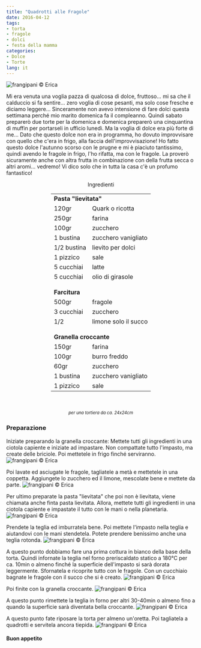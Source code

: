 ```yaml
---
title: "Quadrotti alle Fragole"
date: 2016-04-12
tags:
- torta
- fragole
- dolci
- festa della mamma
categories:
- Dolce
- Torte
lang: it
---
```

![](header.jpg "frangipani © Erica")

Mi era venuta una voglia pazza di qualcosa di dolce, fruttoso... mi sa che il calduccio si fa sentire... zero voglia di cose pesanti, ma solo cose fresche e diciamo leggere... Sinceramente non avevo intensione di fare dolci questa settimana perché mio marito domenica fa il compleanno. Quindi sabato preparerò due torte per la domenica e domenica preparerò una cinquantina di muffin per portarseli in ufficio lunedì. Ma la voglia di dolce era più forte di me... Dato che questo dolce non era in programma, ho dovuto improvvisare con quello che c'era in frigo, alla faccia dell'improvvisazione! Ho fatto questo dolce l'autunno scorso con le prugne e mi è piaciuto tantissimo, quindi avendo le fragole in frigo, l'ho rifatta, ma con le fragole. La proverò sicuramente anche con altra frutta in combinazione con della frutta secca o altri aromi... vedremo! Vi dico solo che in tutta la casa c'è un profumo fantastico!


<div id="wrapper" style="text-align: center">
  <div id="yourdiv" style="display: inline-block;">
    <div class="ingredients">
      <div class="ingredients-title">Ingredienti</div>
      <table>
        <tbody>
          <tr>
            <td colspan="2"><b>Pasta "lievitata"</b></td>
          </tr>
          <tr>
            <td>120gr</td>
            <td>Quark o ricotta</td>
          </tr>
          <tr>
            <td>250gr</td>
            <td>farina</td>
          </tr>
          <tr>
            <td>100gr</td>
            <td>zucchero</td>
          </tr>
          <tr>
            <td>1 bustina</td>
            <td>zucchero vanigliato</td>
          </tr>
          <tr>
            <td>1/2 bustina</td>
            <td>lievito per dolci</td>
          </tr>
          <tr>
            <td>1 pizzico</td>
            <td>sale</td>
          </tr>
          <tr>
            <td>5 cucchiai</td>
            <td>latte</td>
          </tr>
          <tr>
            <td>5 cucchiai</td>
            <td>olio di girasole</td>
          </tr>
          <tr style="height: 15px;"></tr>
          <tr>          
            <td colspan="2"><b>Farcitura</b></td>
          </tr>
          <tr>
            <td>500gr</td>
            <td>fragole</td>
          </tr>
          <tr>
            <td>3 cucchiai</td>
            <td>zucchero</td>
          </tr>
          <tr>
            <td>1/2</td>
            <td>limone solo il succo</td>
          </tr>
          <tr style="height: 15px;"></tr>
          <tr>          
            <td colspan="2"><b>Granella croccante</b></td>
          </tr>
          <tr>
            <td>150gr</td>
            <td>farina</td>
          </tr>
          <tr>
            <td>100gr</td>
            <td>burro freddo</td>
          </tr>
          <tr>
            <td>60gr</td>
            <td>zucchero</td>
          </tr>
          <tr>
            <td>1 bustina</td>
            <td>zucchero vanigliato</td>
          </tr>
          <tr>
            <td>1 pizzico</td>
            <td>sale</td>
          </tr>
        </tbody>
      </table>
      <br></br>
      <i class="pull-right" style="font-size: 80%;">per una tortiera da ca. 24x24cm</i>
    </div>
  </div>
</div>


<h3>
  <font color="grey">
    <i class="fa fa-cogs"></i>
  </font> Preparazione
</h3>

Iniziate preparando la granella croccante: Mettete tutti gli ingredienti in una ciotola capiente e iniziate ad impastare. Non compattate tutto l'impasto, ma create delle briciole. Poi mettetele in frigo finché serviranno.
![](crumble.jpg "frangipani © Erica")

Poi lavate ed asciugate le fragole, tagliatele a metà e mettetele in una coppetta. Aggiungete lo zucchero ed il limone, mescolate bene e mettete da parte.
![](fragole.jpg "frangipani © Erica")

Per ultimo preparate la pasta "lievitata" che poi non è lievitata, viene chiamata anche finta pasta lievitata. Allora, mettete tutti gli ingredienti in una ciotola capiente e impastate il tutto con le mani o nella planetaria.
![](impasto.jpg "frangipani © Erica")

Prendete la teglia ed imburratela bene. Poi mettete l'impasto nella teglia e aiutandovi con le mani stendetela. Potete prendere benissimo anche una teglia rotonda.
![](teglia.jpg "frangipani © Erica")

A questo punto dobbiamo fare una prima cottura in bianco della base della torta. Quindi infornate la teglia nel forno preriscaldato statico a 180°C per ca. 10min o almeno finché la superficie dell'impasto si sarà dorata leggermente. Sfornatela e ricoprite tutto con le fragole. Con un cucchiaio bagnate le fragole con il succo che si è creato.
![](tegliafragole.jpg "frangipani © Erica")

Poi finite con la granella croccante.
![](tegliacrumble.jpg "frangipani © Erica")

A questo punto rimettete la teglia in forno per altri 30-40min o almeno fino a quando la superficie sarà diventata bella croccante.
![](sfornata.jpg "frangipani © Erica")

A questo punto fate riposare la torta per almeno un'oretta. Poi tagliatela a quadrotti e servitela ancora tiepida.
![](risultato.jpg "frangipani © Erica")


<h4>Buon appetito
  <font color="red">
    <i class="fa fa-smile-o"></i>
  </font>
</h4>
